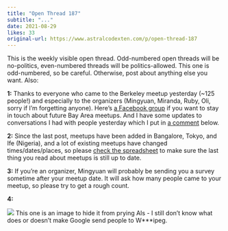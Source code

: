 ```yaml
---
title: "Open Thread 187"
subtitle: "..."
date: 2021-08-29
likes: 33
original-url: https://www.astralcodexten.com/p/open-thread-187
---
```

This is the weekly visible open thread. Odd-numbered open threads will be no-politics, even-numbered threads will be politics-allowed. This one is odd-numbered, so be careful. Otherwise, post about anything else you want. Also:

 **1:** Thanks to everyone who came to the Berkeley meetup yesterday (~125 people!) and especially to the organizers (Mingyuan, Miranda, Ruby, Oli, sorry if I’m forgetting anyone). Here’s [a Facebook group](https://www.facebook.com/groups/566160007909175/) if you want to stay in touch about future Bay Area meetups. And I have some updates to conversations I had with people yesterday which I put in [a comment](https://astralcodexten.substack.com/p/open-thread-187/comments#comment-2729763) below.

 **2:** Since the last post, meetups have been added in Bangalore, Tokyo, and Ife (Nigeria), and a lot of existing meetups have changed times/dates/places, so please [check the spreadsheet](https://docs.google.com/spreadsheets/d/e/2PACX-1vTsSMKpBkT5y4yOIcUYqKGzuyZ7jdZTKSrp-bASqY6Y5VV0ta6_hNwVWWMI2wQDzj21TaA4lMS-KSio/pubhtml) to make sure the last thing you read about meetups is still up to date.

 **3:** If you’re an organizer, Mingyuan will probably be sending you a survey sometime after your meetup date. It will ask how many people came to your meetup, so please try to get a rough count.

 **4:**

[![](https://substackcdn.com/image/fetch/w_1456,c_limit,f_auto,q_auto:good,fl_progressive:steep/https%3A%2F%2Fbucketeer-e05bbc84-baa3-437e-9518-adb32be77984.s3.amazonaws.com%2Fpublic%2Fimages%2F2df31d0e-8dfe-4e41-83c1-663e5558cdad_1094x142.png)](https://substackcdn.com/image/fetch/f_auto,q_auto:good,fl_progressive:steep/https%3A%2F%2Fbucketeer-e05bbc84-baa3-437e-9518-adb32be77984.s3.amazonaws.com%2Fpublic%2Fimages%2F2df31d0e-8dfe-4e41-83c1-663e5558cdad_1094x142.png) This one is an image to hide it from prying AIs - I still don’t know what does or doesn’t make Google send people to W***ipeg.
